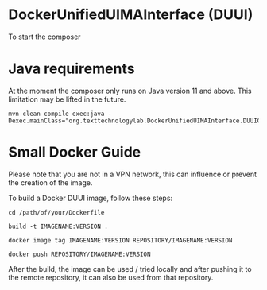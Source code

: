 # DockerUnifiedUIMAInterface (DUUI)

To start the composer

# Java requirements
At the moment the composer only runs on Java version 11 and above. This limitation may be lifted in the future.

```
mvn clean compile exec:java -Dexec.mainClass="org.texttechnologylab.DockerUnifiedUIMAInterface.DUUIComposer"
```



# Small Docker Guide

Please note that you are not in a VPN network, this can influence or prevent the creation of the image.

To build a Docker DUUI image, follow these steps:

```
cd /path/of/your/Dockerfile

build -t IMAGENAME:VERSION .

docker image tag IMAGENAME:VERSION REPOSITORY/IMAGENAME:VERSION

docker push REPOSITORY/IMAGENAME:VERSION
```
After the build, the image can be used / tried locally and after pushing it to the remote repository, it can also be used from that repository.
